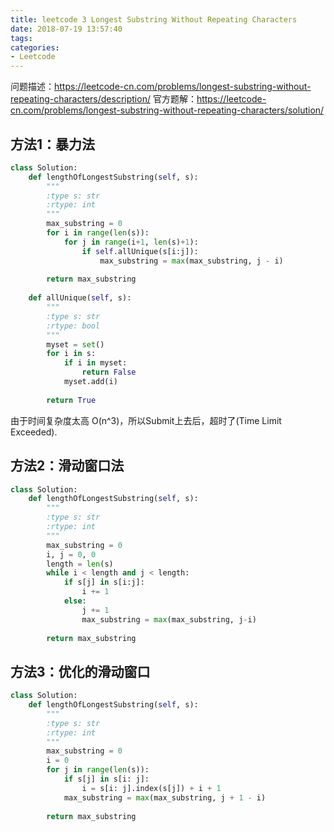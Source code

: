 ```yaml
---
title: leetcode 3 Longest Substring Without Repeating Characters
date: 2018-07-19 13:57:40
tags:
categories:
- Leetcode
---
```


问题描述：https://leetcode-cn.com/problems/longest-substring-without-repeating-characters/description/
官方题解：https://leetcode-cn.com/problems/longest-substring-without-repeating-characters/solution/

## 方法1：暴力法
```python
class Solution:
    def lengthOfLongestSubstring(self, s):
        """
        :type s: str
        :rtype: int
        """
        max_substring = 0
        for i in range(len(s)):
            for j in range(i+1, len(s)+1):
                if self.allUnique(s[i:j]):
                    max_substring = max(max_substring, j - i)
                    
        return max_substring
        
    def allUnique(self, s):
        """
        :type s: str
        :rtype: bool
        """
        myset = set()
        for i in s:
            if i in myset:
                return False
            myset.add(i)
            
        return True
```

由于时间复杂度太高 O(n^3)，所以Submit上去后，超时了(Time Limit Exceeded).

## 方法2：滑动窗口法

```python
class Solution:
    def lengthOfLongestSubstring(self, s):
        """
        :type s: str
        :rtype: int
        """
        max_substring = 0
        i, j = 0, 0
        length = len(s)
        while i < length and j < length:
            if s[j] in s[i:j]:
                i += 1
            else:
                j += 1
                max_substring = max(max_substring, j-i)
                
        return max_substring
```

## 方法3：优化的滑动窗口

```python
class Solution:
    def lengthOfLongestSubstring(self, s):
        """
        :type s: str
        :rtype: int
        """
        max_substring = 0
        i = 0
        for j in range(len(s)):
            if s[j] in s[i: j]:
                i = s[i: j].index(s[j]) + i + 1
            max_substring = max(max_substring, j + 1 - i)
            
        return max_substring
```